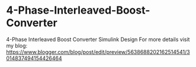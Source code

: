 # 4-Phase-Interleaved-Boost-Converter
4-Phase Interleaved Boost Converter Simulink Design
For more details visit my blog: https://www.blogger.com/blog/post/edit/preview/5638688202162514541/3014837494154426464
